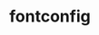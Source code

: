 ---
title: "fontconfig"
layout: cache
categories: [package, develop-2024-10-06]
meta: {"versions": ["2.15.0"], "compilers": ["gcc@=10.2.1", "gcc@=11.1.0", "gcc@=11.4.0", "oneapi@=2024.2.1"], "oss": ["centos7", "ubuntu20.04", "ubuntu22.04"], "platforms": ["linux"], "targets": ["x86_64_v3"], "stacks": ["data-vis-sdk", "developer-tools-manylinux2014", "e4s", "e4s-oneapi", "root"], "num_specs": 4, "num_specs_by_stack": {"developer-tools-manylinux2014": 1, "root": 4, "data-vis-sdk": 1, "e4s": 1, "e4s-oneapi": 1}}
spec_details: [{"hash": "ti7uo4hejmba53rvq6v5wa5irrlnkfei", "compiler": "gcc@=10.2.1", "versions": ["2.15.0"], "os": "centos7", "platform": "linux", "target": "x86_64_v3", "variants": ["build_system=autotools", "~pic"], "stacks": ["developer-tools-manylinux2014", "root"], "size": "-", "tarball": "https://binaries.spack.io/develop-2024-10-06/build_cache/linux-centos7-x86_64_v3/gcc-10.2.1/fontconfig-2.15.0/linux-centos7-x86_64_v3-gcc-10.2.1-fontconfig-2.15.0-ti7uo4hejmba53rvq6v5wa5irrlnkfei.spack"}, {"hash": "wa7hix5mtbf5mu64fkv6rwk2zjbv5gum", "compiler": "gcc@=11.1.0", "versions": ["2.15.0"], "os": "ubuntu20.04", "platform": "linux", "target": "x86_64_v3", "variants": ["build_system=autotools", "~pic"], "stacks": ["data-vis-sdk", "root"], "size": "-", "tarball": "https://binaries.spack.io/develop-2024-10-06/build_cache/linux-ubuntu20.04-x86_64_v3/gcc-11.1.0/fontconfig-2.15.0/linux-ubuntu20.04-x86_64_v3-gcc-11.1.0-fontconfig-2.15.0-wa7hix5mtbf5mu64fkv6rwk2zjbv5gum.spack"}, {"hash": "bhtmd5wawswvzkncihw7r7i4hnsizfse", "compiler": "gcc@=11.4.0", "versions": ["2.15.0"], "os": "ubuntu22.04", "platform": "linux", "target": "x86_64_v3", "variants": ["build_system=autotools", "~pic"], "stacks": ["e4s", "root"], "size": "-", "tarball": "https://binaries.spack.io/develop-2024-10-06/build_cache/linux-ubuntu22.04-x86_64_v3/gcc-11.4.0/fontconfig-2.15.0/linux-ubuntu22.04-x86_64_v3-gcc-11.4.0-fontconfig-2.15.0-bhtmd5wawswvzkncihw7r7i4hnsizfse.spack"}, {"hash": "7ytc6ccoayawygfqkyrqtvg6cpkbtdm5", "compiler": "oneapi@=2024.2.1", "versions": ["2.15.0"], "os": "ubuntu22.04", "platform": "linux", "target": "x86_64_v3", "variants": ["build_system=autotools", "~pic"], "stacks": ["root", "e4s-oneapi"], "size": "-", "tarball": "https://binaries.spack.io/develop-2024-10-06/build_cache/linux-ubuntu22.04-x86_64_v3/oneapi-2024.2.1/fontconfig-2.15.0/linux-ubuntu22.04-x86_64_v3-oneapi-2024.2.1-fontconfig-2.15.0-7ytc6ccoayawygfqkyrqtvg6cpkbtdm5.spack"}]
---